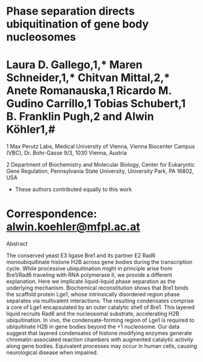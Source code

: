 # Phase separation directs ubiquitination of gene body nucleosomes

# Laura D. Gallego,1,* Maren Schneider,1,* Chitvan Mittal,2,* Anete Romanauska,1 Ricardo M. Gudino Carrillo,1 Tobias Schubert,1 B. Franklin Pugh,2 and Alwin Köhler1,#

1 Max Perutz Labs, Medical University of Vienna, Vienna Biocenter Campus (VBC), Dr. Bohr-Gasse 9/3, 1030 Vienna, Austria

2 Department of Biochemistry and Molecular Biology, Center for Eukaryotic Gene Regulation, Pennsylvania State University, University Park, PA 16802, USA

* These authors contributed equally to this work
# Correspondence: alwin.koehler@mfpl.ac.at

Abstract

The conserved yeast E3 ligase Bre1 and its partner E2 Rad6 monoubiquitinate histone H2B across gene bodies during the transcription cycle. While processive ubiquitination might in principle arise from Bre1/Rad6 traveling with RNA polymerase II, we provide a different explanation. Here we implicate liquid-liquid phase separation as the underlying mechanism. Biochemical reconstitution shows that Bre1 binds the scaffold protein Lge1, whose intrinsically disordered region phase separates via multivalent interactions. The resulting condensates comprise a core of Lge1 encapsulated by an outer catalytic shell of Bre1. This layered liquid recruits Rad6 and the nucleosomal substrate, accelerating H2B ubiquitination. In vivo, the condensate-forming region of Lge1 is required to ubiquitinate H2B in gene bodies beyond the +1 nucleosome. Our data suggest that layered condensates of histone modifying enzymes generate chromatin-associated reaction chambers with augmented catalytic activity along gene bodies. Equivalent processes may occur in human cells, causing neurological disease when impaired.

